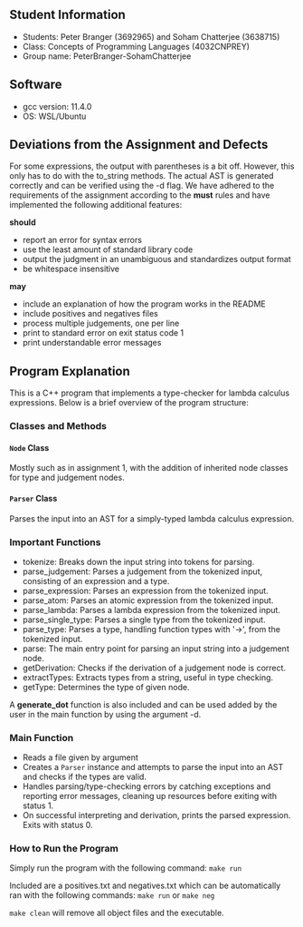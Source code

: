 ## Student Information
- Students: Peter Branger (3692965) and Soham Chatterjee (3638715)
- Class: Concepts of Programming Languages (4032CNPREY)
- Group name: PeterBranger-SohamChatterjee

## Software
- gcc version: 11.4.0
- OS: WSL/Ubuntu

## Deviations from the Assignment and Defects
For some expressions, the output with parentheses is a bit off. However, this only has to do with the to_string methods.
The actual AST is generated correctly and can be verified using the -d flag.
We have adhered to the requirements of the assignment according to the **must** rules
and have implemented the following additional features:

**should**
- report an error for syntax errors
- use the least amount of standard library code
- output the judgment in an unambiguous and standardizes output format
- be whitespace insensitive

**may**
- include an explanation of how the program works in the README
- include positives and negatives files
- process multiple judgements, one per line
- print to standard error on exit status code 1
- print understandable error messages

## Program Explanation
This is a C++ program that implements a type-checker for lambda calculus expressions. Below is a brief overview of the program structure:

### Classes and Methods

#### `Node` Class
Mostly such as in assignment 1, with the addition of inherited node classes for type and judgement nodes.

#### `Parser` Class
Parses the input into an AST for a simply-typed lambda calculus expression.

### Important Functions
- tokenize: Breaks down the input string into tokens for parsing.
- parse_judgement: Parses a judgement from the tokenized input, consisting of an expression and a type.
- parse_expression: Parses an expression from the tokenized input.
- parse_atom: Parses an atomic expression from the tokenized input.
- parse_lambda: Parses a lambda expression from the tokenized input.
- parse_single_type: Parses a single type from the tokenized input.
- parse_type: Parses a type, handling function types with '->', from the tokenized input.
- parse: The main entry point for parsing an input string into a judgement node.
- getDerivation: Checks if the derivation of a judgement node is correct.
- extractTypes: Extracts types from a string, useful in type checking.
- getType: Determines the type of given node.

A **generate_dot** function is also included and can be used added by the user in the main function by using the argument -d.

### Main Function
- Reads a file given by argument
- Creates a `Parser` instance and attempts to parse the input into an AST and checks if the types are valid.
- Handles parsing/type-checking errors by catching exceptions and reporting error messages, cleaning up resources before exiting with status 1.
- On successful interpreting and derivation, prints the parsed expression. Exits with status 0.

### How to Run the Program
Simply run the program with the following command:
```make run```

Included are a positives.txt and negatives.txt which can be automatically ran with the following commands:
```make run``` or ```make neg```

```make clean``` will remove all object files and the executable.

